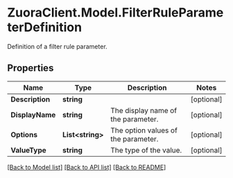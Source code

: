 # ZuoraClient.Model.FilterRuleParameterDefinition
Definition of a filter rule parameter. 

## Properties

Name | Type | Description | Notes
------------ | ------------- | ------------- | -------------
**Description** | **string** |  | [optional] 
**DisplayName** | **string** | The display name of the parameter.  | [optional] 
**Options** | **List&lt;string&gt;** | The option values of the parameter.  | [optional] 
**ValueType** | **string** | The type of the value.  | [optional] 

[[Back to Model list]](../README.md#documentation-for-models) [[Back to API list]](../README.md#documentation-for-api-endpoints) [[Back to README]](../README.md)

